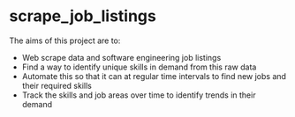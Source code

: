 # scrape_job_listings

The aims of this project are to:
* Web scrape data and software engineering job listings
* Find a way to identify unique skills in demand from this raw data
* Automate this so that it can at regular time intervals to find new jobs and 
their required skills
* Track the skills and job areas over time to identify trends in their demand